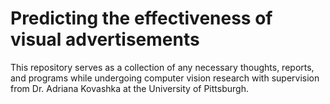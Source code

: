# Predicting the effectiveness of visual advertisements
This repository serves as a collection of any necessary thoughts, reports, and programs while undergoing computer vision research with supervision from Dr. Adriana Kovashka at the University of Pittsburgh.
